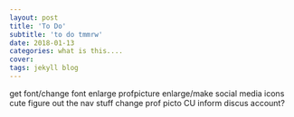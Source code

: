 ```yaml
---
layout: post
title: 'To Do'
subtitle: 'to do tmmrw'
date: 2018-01-13
categories: what is this....
cover: 
tags: jekyll blog
---
```


get font/change font
enlarge profpicture
enlarge/make social media icons cute
figure out the nav stuff
change prof picto CU inform
discus account?
